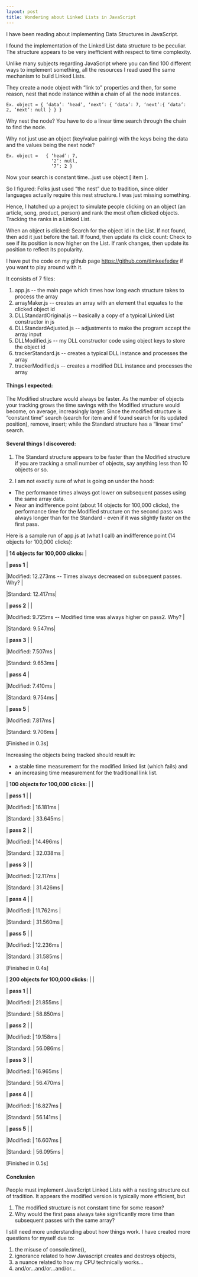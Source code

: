 ```yaml
---
layout: post
title: Wondering about Linked Lists in JavaScript
---
```


I have been reading about implementing Data Structures in JavaScript.

I found the implementation of the Linked List data structure to be peculiar.  The structure appears to be very inefficient with respect to time complexity.

Unlike many subjects regarding JavaScript where you can find 100 different ways to implement something, all the resources I read used the same mechanism to build Linked Lists.  

They create a node object with “link to” properties and then, for some reason, nest that node instance within a chain of all the node instances.

	Ex. object = { ‘data’: ‘head’, ‘next’: { ‘data’: 7, ‘next’:{ ‘data’: 2, ‘next’: null } } }

Why nest the node? You have to do a linear time search through the chain to find the node.

Why not just use an object (key/value pairing) with the keys being the data and the values being the next node?

	Ex. object =   { ‘head’: 7,
                     ‘2’: null,
                     ‘7’: 2 }

Now your search is constant time...just use object [ item ]. 

So I figured:
Folks just used “the nest” due to tradition, since older languages actually require this nest structure.
I was just missing something.

Hence, I hatched up a project to simulate people clicking on an object (an article, song, product, person) and rank the most often clicked objects.  Tracking the ranks in a Linked List.  

When an object is clicked:
Search for the object id in the List.
If not found, then add it just before the tail.
If found, then update its click count:
Check to see if its position is now higher on the List.
If rank changes, then update its position to reflect its popularity.

I have put the code on my github page https://github.com/timkeefedev if you want to play around with it.

It consists of 7 files:

1.  app.js  -- the main page which times how long each structure takes to process the array
2.  arrayMaker.js  -- creates an array with an element that equates to the clicked object id
3.  DLLStandardOriginal.js  -- basically a copy of a typical Linked List constructor in js
4.  DLLStandardAdjusted.js  -- adjustments to make the program accept the array input
5.  DLLModified.js  -- my DLL constructor code using object keys to store the object id
6.  trackerStandard.js  -- creates a typical DLL instance and processes the array
7.  trackerModified.js  --  creates a modified DLL instance and processes the array

#### Things I expected:

The Modified structure would always be faster.
As the number of objects your tracking grows the time savings with the Modified structure would become, on average, increasingly larger.  Since the modified structure is “constant time” search (search for item and if found search for its updated position), remove, insert; while the Standard structure has a “linear time” search.

#### Several things I discovered:

1. The Standard structure appears to be faster than the Modified structure if you are tracking a small number of objects, say anything less than 10 objects or so.

2. I am not exactly sure of what is going on under the hood:
-  The performance times always got lower on subsequent passes using the same array data.
-  Near an indifference point (about 14 objects for 100,000 clicks), the performance time for the Modified structure on the second pass was always longer than for the Standard - even if it was slightly faster on the first pass.

Here is a sample run of app.js at (what I call) an indifference point (14 objects for 100,000 clicks):

| __14 objects for 100,000 clicks:__ |

| __pass 1__ |

|Modified: 12.273ms	-- Times always decreased on subsequent passes. Why? |

|Standard: 12.417ms|

| __pass 2__ | |

|Modified: 9.725ms	  -- Modified time was always higher on pass2. Why? |

|Standard: 9.547ms|

| __pass 3__ | |

|Modified: 7.507ms |

|Standard: 9.653ms |

| __pass 4__ |

|Modified: 7.410ms |

|Standard: 9.754ms |

| __pass 5__ |

|Modified: 7.817ms |

|Standard: 9.706ms |

[Finished in 0.3s]

Increasing the objects being tracked should result in:

- a stable time measurement for the modified linked list (which fails) and
- an increasing time measurement for the traditional link list. 

| __100 objects for 100,000 clicks:__ | |


| __pass 1__ | |

|Modified: | 16.181ms |

|Standard: | 33.645ms |

| __pass 2__ | |

|Modified: | 14.496ms |

|Standard: | 32.038ms |

| __pass 3__ | |

|Modified: | 12.117ms |

|Standard: | 31.426ms |

| __pass 4__ | |

|Modified: | 11.762ms |

|Standard: | 31.560ms |

| __pass 5__ | |

|Modified: | 12.236ms |

|Standard: | 31.585ms |

[Finished in 0.4s]

| __200 objects for 100,000 clicks:__ | |


| __pass 1__ | |

|Modified: | 21.855ms |

|Standard: | 58.850ms |

| __pass 2__ | |

|Modified: | 19.158ms |

|Standard: | 56.086ms |

| __pass 3__ | |

|Modified: | 16.965ms |

|Standard: | 56.470ms |

| __pass 4__ | |

|Modified: | 16.827ms |

|Standard: | 56.141ms |

| __pass 5__ | |

|Modified: | 16.607ms |

|Standard: | 56.095ms |

[Finished in 0.5s]


#### Conclusion
People must implement JavaScript Linked Lists with a nesting structure out of tradition.  It appears the modified version is typically more efficient, but
  1.  The modified structure is not constant time for some reason?
  2.  Why would the first pass always take significantly more time than subsequent passes with the same array?
  
I still need more understanding about how things work.  I have created more questions for myself due to: 
  1.  the misuse of console.time(),
  2.  ignorance related to how Javascript creates and destroys objects,
  3.  a nuance related to how my CPU technically works…
  4.  and/or...and/or...and/or...

